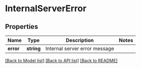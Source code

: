 # InternalServerError

## Properties
Name | Type | Description | Notes
------------ | ------------- | ------------- | -------------
**error** | **string** | Internal server error message | 

[[Back to Model list]](../../README.md#documentation-for-models) [[Back to API list]](../../README.md#documentation-for-api-endpoints) [[Back to README]](../../README.md)

